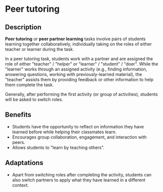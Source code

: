 # Peer tutoring

## Description

**Peer tutoring** or **peer partner learning** tasks involve pairs of students learning together collaboratively, individually taking on the roles of either teacher or learner during the task.

In a peer tutoring task, students work with a partner and are assigned the role of either "teacher" / "helper" or "learner" / "student" / "doer". While the "learner" works through an assigned activity (e.g., finding information, answering questions, working with previously-learned material), the "teacher" assists them by providing feedback or other information to help them complete the task.

Generally, after performing the first activity (or group of activities), students will be asked to switch roles.

## Benefits

* Students have the opportunity to reflect on information they have learned before while helping their classmates learn.
* Encourages group collaboration, engagement, and interaction with peers.
* Allows students to "learn by teaching others".

## Adaptations

* Apart from switching roles after completing the activity, students can also switch partners to apply what they have learned in a different context.
